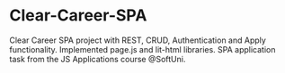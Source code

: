 # Clear-Career-SPA
Clear Career SPA project with REST, CRUD, Authentication and Apply functionality. Implemented page.js and lit-html libraries. SPA application task from the JS Applications course @SoftUni.
